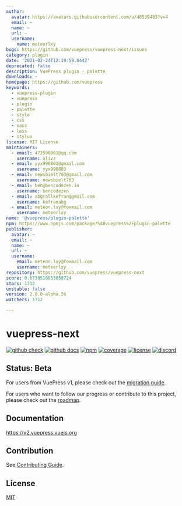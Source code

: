 ```yaml
---
author:
  avatar: https://avatars.githubusercontent.com/u/48539483?v=4
  email: ~
  name: ~
  url: ~
  username:
    name: meteorlxy
bugs: https://github.com/vuepress/vuepress-next/issues
category: plugin
date: '2021-02-24T12:19:59.044Z'
deprecated: false
description: VuePress plugin - palette
downloads: ~
homepage: https://github.com/vuepress
keywords:
  - vuepress-plugin
  - vuepress
  - plugin
  - palette
  - style
  - css
  - sass
  - less
  - stylus
license: MIT License
maintainers:
  - email: 472590061@qq.com
    username: ulivz
  - email: yyx990803@gmail.com
    username: yyx990803
  - email: newsbielt703@gmail.com
    username: newsbielt703
  - email: ben@bencodezen.io
    username: bencodezen
  - email: abgrallkefran@gmail.com
    username: kefranabg
  - email: meteor.lxy@foxmail.com
    username: meteorlxy
name: '@vuepress/plugin-palette'
npm: https://www.npmjs.com/package/%40vuepress%2Fplugin-palette
publisher:
  avatar: ~
  email: ~
  name: ~
  url: ~
  username:
    email: meteor.lxy@foxmail.com
    username: meteorlxy
repository: https://github.com/vuepress/vuepress-next
score: 0.6730510853858724
stars: 1712
unstable: false
version: 2.0.0-alpha.26
watchers: 1712

---
```


# vuepress-next

[![github check](https://github.com/vuepress/vuepress-next/workflows/check/badge.svg)](https://github.com/vuepress/vuepress-next/actions?query=workflow%3Acheck)
[![github docs](https://github.com/vuepress/vuepress-next/workflows/docs/badge.svg)](https://github.com/vuepress/vuepress-next/actions?query=workflow%3Adocs)
[![npm](https://badgen.net/npm/v/vuepress/next)](https://www.npmjs.com/package/vuepress)
[![coverage](https://coveralls.io/repos/github/vuepress/vuepress-next/badge.svg?branch=main)](https://coveralls.io/github/vuepress/vuepress-next?branch=main)
[![license](https://badgen.net/github/license/vuepress/vuepress-next)](https://github.com/vuepress/vuepress-next/blob/main/LICENSE)
[![discord](https://badgen.net/discord/online-members/ptFjefy6H5?icon=discord&label=discord)](https://discord.gg/ptFjefy6H5)

## Status: Beta

For users from VuePress v1, please check out the [migration guide](https://v2.vuepress.vuejs.org/guide/migration.html).

For users who want to follow our progress or contribute to this project, please check out the [roadmap](https://github.com/vuepress/vuepress-next/discussions/68).

## Documentation

https://v2.vuepress.vuejs.org

## Contribution

See [Contributing Guide](https://github.com/vuepress/vuepress-next/blob/main/docs/contributing.md).

## License

[MIT](https://github.com/vuepress/vuepress-next/blob/main/LICENSE)
